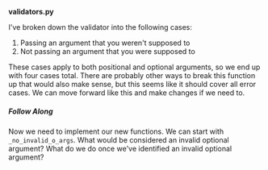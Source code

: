 **validators.py**

I've broken down the validator into the following cases:

1. Passing an argument that you weren't supposed to
2. Not passing an argument that you were supposed to

These cases apply to both positional and optional arguments, so we end up with
four cases total. There are probably other ways to break this function
up that would also make sense, but this seems like it should cover all error
cases. We can move forward like this and make changes if we need to.

##### Follow Along

Now we need to implement our new functions. We can start with
`_no_invalid_o_args`. What would be considered an invalid optional argument?
What do we do once we've identified an invalid optional argument?